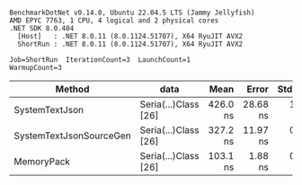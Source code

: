 ```

BenchmarkDotNet v0.14.0, Ubuntu 22.04.5 LTS (Jammy Jellyfish)
AMD EPYC 7763, 1 CPU, 4 logical and 2 physical cores
.NET SDK 8.0.404
  [Host]   : .NET 8.0.11 (8.0.1124.51707), X64 RyuJIT AVX2
  ShortRun : .NET 8.0.11 (8.0.1124.51707), X64 RyuJIT AVX2

Job=ShortRun  IterationCount=3  LaunchCount=1  
WarmupCount=3  

```
| Method                  | data                 | Mean     | Error    | StdDev  | Min      | Max      | Gen0   | Allocated |
|------------------------ |--------------------- |---------:|---------:|--------:|---------:|---------:|-------:|----------:|
| SystemTextJson          | Seria(...)Class [26] | 426.0 ns | 28.68 ns | 1.57 ns | 424.9 ns | 427.8 ns | 0.0038 |     328 B |
| SystemTextJsonSourceGen | Seria(...)Class [26] | 327.2 ns | 11.97 ns | 0.66 ns | 326.8 ns | 328.0 ns | 0.0043 |     368 B |
| MemoryPack              | Seria(...)Class [26] | 103.1 ns |  1.88 ns | 0.10 ns | 103.0 ns | 103.2 ns | 0.0014 |     128 B |
